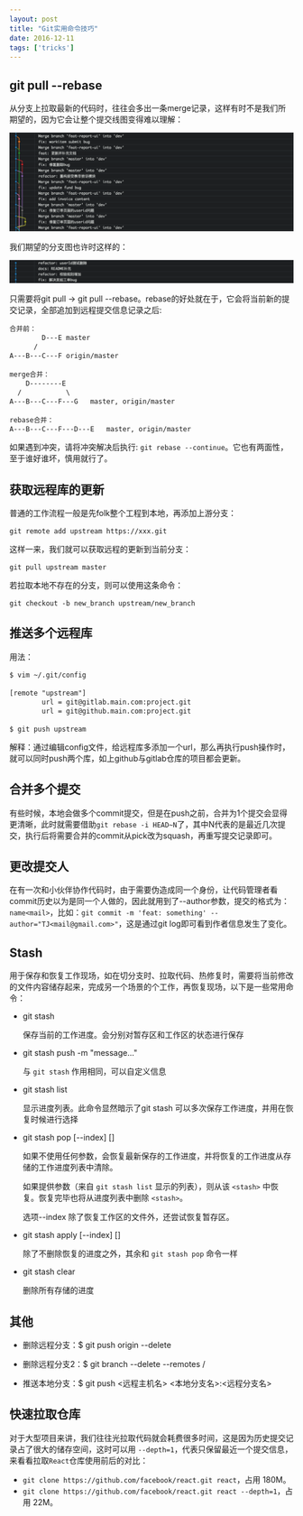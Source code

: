 ```yaml
---
layout: post
title: "Git实用命令技巧" 
date: 2016-12-11
tags: ['tricks']
---
```


## git pull --rebase
从分支上拉取最新的代码时，往往会多出一条merge记录，这样有时不是我们所期望的，因为它会让整个提交线图变得难以理解：

![](/static/imgs/git实用命令技巧-1.png)

我们期望的分支图也许时这样的：

![](/static/imgs/git实用命令技巧-2.png)

只需要将git pull -> git pull --rebase。rebase的好处就在于，它会将当前新的提交记录，全部追加到远程提交信息记录之后:
```
合并前：
        D---E master
      /
A---B---C---F origin/master

merge合并：
    D--------E  
  /           \
A---B---C---F---G   master, origin/master

rebase合并：
A---B---C---F---D---E   master, origin/master
```

如果遇到冲突，请将冲突解决后执行: `git rebase --continue`。它也有两面性，至于谁好谁坏，慎用就行了。

## 获取远程库的更新
普通的工作流程一般是先folk整个工程到本地，再添加上游分支：
```
git remote add upstream https://xxx.git
```

这样一来，我们就可以获取远程的更新到当前分支：
```
git pull upstream master
```

若拉取本地不存在的分支，则可以使用这条命令：
```
git checkout -b new_branch upstream/new_branch
```

## 推送多个远程库
用法：

```
$ vim ~/.git/config

[remote "upstream"]
        url = git@gitlab.main.com:project.git
        url = git@github.main.com:project.git

$ git push upstream
```

解释：通过编辑config文件，给远程库多添加一个url，那么再执行push操作时，就可以同时push两个库，如上github与gitlab仓库的项目都会更新。

## 合并多个提交
有些时候，本地会做多个commit提交，但是在push之前，合并为1个提交会显得更清晰，此时就需要借助`git rebase -i HEAD~N`了，其中N代表的是最近几次提交，执行后将需要合并的commit从pick改为squash，再重写提交记录即可。

## 更改提交人
在有一次和小伙伴协作代码时，由于需要伪造成同一个身份，让代码管理者看commit历史以为是同一个人做的，因此就用到了--author参数，提交的格式为：`name<mail>`，比如：`git commit -m 'feat: something' --author="TJ<mail@gmail.com>"`，这是通过git log即可看到作者信息发生了变化。

## Stash

用于保存和恢复工作现场，如在切分支时、拉取代码、热修复时，需要将当前修改的文件内容储存起来，完成另一个场景的个工作，再恢复现场，以下是一些常用命令：

- git stash

  保存当前的工作进度。会分别对暂存区和工作区的状态进行保存

- git stash push -m "message..."

  与 `git stash` 作用相同，可以自定义信息

- git stash list

  显示进度列表。此命令显然暗示了git stash 可以多次保存工作进度，并用在恢复时候进行选择

- git stash pop [--index] [<stash>]

  如果不使用任何参数，会恢复最新保存的工作进度，并将恢复的工作进度从存储的工作进度列表中清除。

  如果提供参数（来自 `git stash list` 显示的列表），则从该 `<stash>` 中恢复。恢复完毕也将从进度列表中删除 `<stash>`。

  选项--index 除了恢复工作区的文件外，还尝试恢复暂存区。

- git stash apply [--index] [<stash>]

  除了不删除恢复的进度之外，其余和 `git stash pop` 命令一样

- git stash clear

  删除所有存储的进度

## 其他

- 删除远程分支：$ git push origin --delete <branchName>
- 删除远程分支2：$ git branch --delete --remotes <remote>/<branch>

- 推送本地分支：$ git push <远程主机名> <本地分支名>:<远程分支名>

## 快速拉取仓库

对于大型项目来讲，我们往往光拉取代码就会耗费很多时间，这是因为历史提交记录占了很大的储存空间，这时可以用 `--depth=1`，代表只保留最近一个提交信息，来看看拉取`React`仓库使用前后的对比：
- `git clone https://github.com/facebook/react.git react`，占用 180M。
- `git clone https://github.com/facebook/react.git react --depth=1`，占用 22M。
